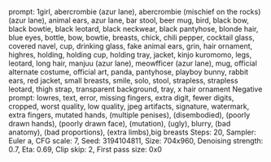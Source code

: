 prompt: 1girl, abercrombie (azur lane), abercrombie (mischief on the rocks) (azur lane), animal ears, azur lane, bar stool, beer mug, bird, black bow, black bowtie, black leotard, black neckwear, black pantyhose, blonde hair, blue eyes, bottle, bow, bowtie, breasts, chick, chili pepper, cocktail glass, covered navel, cup, drinking glass, fake animal ears, grin, hair ornament, highres, holding, holding cup, holding tray, jacket, kinjo kuromomo, legs, leotard, long hair, manjuu (azur lane), meowfficer (azur lane), mug, official alternate costume, official art, panda, pantyhose, playboy bunny, rabbit ears, red jacket, small breasts, smile, solo, stool, strapless, strapless leotard, thigh strap, transparent background, tray, x hair ornament
Negative prompt: lowres, text, error, missing fingers, extra digit, fewer digits, cropped, worst quality, low quality, jpeg artifacts, signature, watermark, extra fingers, mutated hands, (multiple penises), (disembodied), (poorly drawn hands), (poorly drawn face), (mutation), (ugly), blurry, (bad anatomy), (bad proportions), (extra limbs),big breasts
Steps: 20, Sampler: Euler a, CFG scale: 7, Seed: 3194104811, Size: 704x960, Denoising strength: 0.7, Eta: 0.69, Clip skip: 2, First pass size: 0x0

